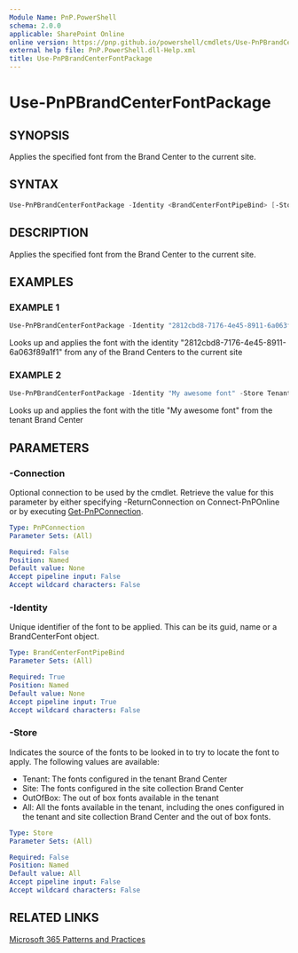 ```yaml
---
Module Name: PnP.PowerShell
schema: 2.0.0
applicable: SharePoint Online
online version: https://pnp.github.io/powershell/cmdlets/Use-PnPBrandCenterFontPackage.html
external help file: PnP.PowerShell.dll-Help.xml
title: Use-PnPBrandCenterFontPackage
---
```

  
# Use-PnPBrandCenterFontPackage

## SYNOPSIS
Applies the specified font from the Brand Center to the current site.

## SYNTAX

```powershell
Use-PnPBrandCenterFontPackage -Identity <BrandCenterFontPipeBind> [-Store <Tenant|OutOfBox|Site|All>] [-Connection <PnPConnection>]
```

## DESCRIPTION
Applies the specified font from the Brand Center to the current site.

## EXAMPLES

### EXAMPLE 1
```powershell
Use-PnPBrandCenterFontPackage -Identity "2812cbd8-7176-4e45-8911-6a063f89a1f1"
```

Looks up and applies the font with the identity "2812cbd8-7176-4e45-8911-6a063f89a1f1" from any of the Brand Centers to the current site

### EXAMPLE 2
```powershell
Use-PnPBrandCenterFontPackage -Identity "My awesome font" -Store Tenant
```

Looks up and applies the font with the title "My awesome font" from the tenant Brand Center

## PARAMETERS

### -Connection
Optional connection to be used by the cmdlet. Retrieve the value for this parameter by either specifying -ReturnConnection on Connect-PnPOnline or by executing [Get-PnPConnection](Get-PnPConnection.md).

```yaml
Type: PnPConnection
Parameter Sets: (All)

Required: False
Position: Named
Default value: None
Accept pipeline input: False
Accept wildcard characters: False
```

### -Identity
Unique identifier of the font to be applied. This can be its guid, name or a BrandCenterFont object.

```yaml
Type: BrandCenterFontPipeBind
Parameter Sets: (All)

Required: True
Position: Named
Default value: None
Accept pipeline input: True
Accept wildcard characters: False
```

### -Store
Indicates the source of the fonts to be looked in to try to locate the font to apply. The following values are available:
- Tenant: The fonts configured in the tenant Brand Center
- Site: The fonts configured in the site collection Brand Center
- OutOfBox: The out of box fonts available in the tenant
- All: All the fonts available in the tenant, including the ones configured in the tenant and site collection Brand Center and the out of box fonts.

```yaml
Type: Store
Parameter Sets: (All)

Required: False
Position: Named
Default value: All
Accept pipeline input: False
Accept wildcard characters: False
```

## RELATED LINKS

[Microsoft 365 Patterns and Practices](https://aka.ms/m365pnp)